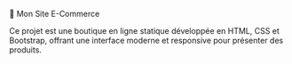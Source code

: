 🛒 Mon Site E-Commerce

Ce projet est une boutique en ligne statique développée en HTML, CSS et Bootstrap, offrant une interface moderne et responsive pour présenter des produits.
